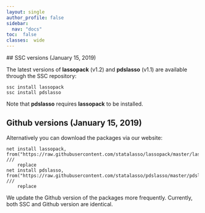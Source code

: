 ```yaml
---
layout: single
author_profile: false
sidebar:
  nav: "docs"
toc:  false
classes:  wide
---
```


<script type="text/javascript" async
  src="https://cdn.mathjax.org/mathjax/latest/MathJax.js?config=TeX-MML-AM_CHTML">
</script>

<div markdown="1">
## SSC versions (January 15, 2019)

The latest versions of **lassopack** (v1.2) and **pdslasso** (v1.1) are available through the SSC repository:

	ssc install lassopack
	ssc install pdslasso

Note that **pdslasso** requires **lassopack** to be installed. 

## Github versions (January 15, 2019)

Alternatively you can download the packages via our website:

	net install lassopack, from("https://raw.githubusercontent.com/statalasso/lassopack/master/lassopack_v12/") ///
		replace
	net install pdslasso, from("https://raw.githubusercontent.com/statalasso/pdslasso/master/pdslasso_v11/") ///
		replace
		
We update the Github version of the packages more frequently. Currently, both SSC and Github version are identical.
